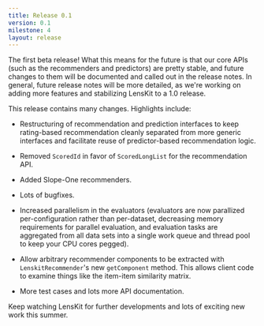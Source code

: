 ```yaml
---
title: Release 0.1
version: 0.1
milestone: 4
layout: release
---
```


The first beta release!  What this means for the future is that our
core APIs (such as the recommenders and predictors) are pretty
stable, and future changes to them will be documented and called out
in the release notes.  In general, future release notes will be more
detailed, as we're working on adding more features and stabilizing
LensKit to a 1.0 release.

This release contains many changes.  Highlights include:

-   Restructuring of recommendation and prediction interfaces to keep
    rating-based recommendation cleanly separated from more generic
    interfaces and facilitate reuse of predictor-based recommendation
    logic.

-   Removed `ScoredId` in favor of `ScoredLongList` for the
    recommendation API.

-   Added Slope-One recommenders.

-   Lots of bugfixes.

-   Increased parallelism in the evaluators (evaluators are now
    parallized per-configuration rather than per-dataset, decreasing
    memory requirements for parallel evaluation, and evaluation tasks
    are aggregated from all data sets into a single work queue and
    thread pool to keep your CPU cores pegged).

-   Allow arbitrary recommender components to be extracted with
    `LenskitRecommender`'s new `getComponent` method.  This
    allows client code to examine things like the item-item similarity
    matrix.

-   More test cases and lots more API documentation.

Keep watching LensKit for further developments and lots of exciting
new work this summer.
